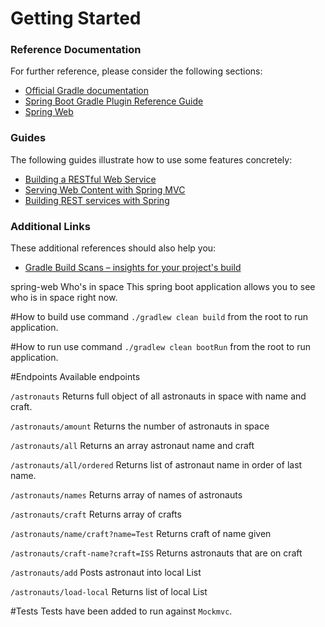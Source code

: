 # Getting Started

### Reference Documentation
For further reference, please consider the following sections:

* [Official Gradle documentation](https://docs.gradle.org)
* [Spring Boot Gradle Plugin Reference Guide](https://docs.spring.io/spring-boot/docs/2.2.5.RELEASE/gradle-plugin/reference/html/)
* [Spring Web](https://docs.spring.io/spring-boot/docs/2.2.5.RELEASE/reference/htmlsingle/#boot-features-developing-web-applications)

### Guides
The following guides illustrate how to use some features concretely:

* [Building a RESTful Web Service](https://spring.io/guides/gs/rest-service/)
* [Serving Web Content with Spring MVC](https://spring.io/guides/gs/serving-web-content/)
* [Building REST services with Spring](https://spring.io/guides/tutorials/bookmarks/)

### Additional Links
These additional references should also help you:

* [Gradle Build Scans – insights for your project's build](https://scans.gradle.com#gradle)

spring-web
Who's in space
This spring boot application allows you to see who is in space right now.

#How to build use command
 `./gradlew clean build` from the root to run application.

#How to run use command
 `./gradlew clean bootRun` from the root to run application.

#Endpoints
Available endpoints

`/astronauts`
Returns full object of all astronauts in space with name and craft.

`/astronauts/amount`
Returns the number of astronauts in space

`/astronauts/all`
Returns an array astronaut name and craft

`/astronauts/all/ordered`
Returns list of astronaut name in order of last name.

`/astronauts/names`
Returns array of names of astronauts

`/astronauts/craft`
Returns array of crafts

`/astronauts/name/craft?name=Test`
Returns craft of name given

`/astronauts/craft-name?craft=ISS`
Returns astronauts that are on craft

`/astronauts/add`
Posts astronaut into local List

`/astronauts/load-local`
Returns list of local List

#Tests
Tests have been added to run against `Mockmvc`.